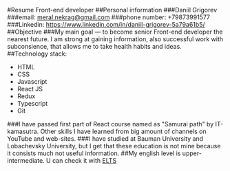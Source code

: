 #Resume Front-end developer
##Personal information
###Daniil Grigorev
###email: meral.nekrag@gmail.com
###phone number: +79873991577
###Linkedin: https://www.linkedin.com/in/daniil-grigorev-5a79a61b5/
##Objective
###My main goal — to become senior Front-end developer the nearest future. I am strong at gaining information, also successful work with subconsience, that 
allows me to take health habits and ideas.
##Technology stack:
* HTML
* CSS
* Javascript
* React JS
* Redux
* Typescript
* Git

###I have passed first part of React course named as "Samurai path" by IT-kamasutra. Other skills I have learned from big amount of channels on YouTube and
web-sites.
###I have studied at Bauman University and Lobachevsky University, but I get that these education is not mine because it consists much not useful information.
##My english level is upper-intermediate. U can check it with [ELTS](https://www.efset.org/cert/YQR12z)
